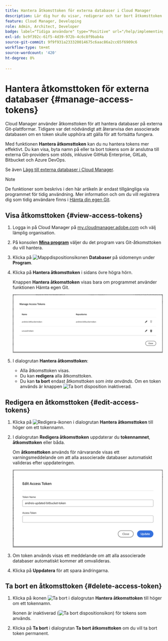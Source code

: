 ```yaml
---
title: Hantera åtkomsttoken för externa databaser i Cloud Manager
description: Lär dig hur du visar, redigerar och tar bort åtkomsttoken som används för Använd egen Git i AEM Cloud Manager.
feature: Cloud Manager, Developing
role: Admin, Architect, Developer
badge: label="Tidiga användare" type="Positive" url="/help/implementing/cloud-manager/release-notes/current.md#manage-access-tokens"
exl-id: bc9f392c-61f5-4d39-972b-4c6c8f9bab4a
source-git-commit: 9f9f931a233320014675c6aac86a2cc65f6909c6
workflow-type: tm+mt
source-wordcount: '420'
ht-degree: 0%

---
```


# Hantera åtkomsttoken för externa databaser {#manage-access-tokens}

Cloud Manager använder åtkomsttoken för att hantera databaser på externa Git-plattformar. Tidigare var det nödvändigt att återanvisa den associerade databasen om en token skulle upphöra att gälla för att fortsätta fungera.

Med funktionen **Hantera åtkomsttoken** kan du nu hantera tokens mer effektivt. Du kan visa, byta namn på eller ta bort tokens som är anslutna till externa Git-providers som stöds, inklusive GitHub Enterprise, GitLab, Bitbucket och Azure DevOps.

Se även [Lägg till externa databaser i Cloud Manager](/help/implementing/cloud-manager/managing-code/external-repositories.md).

>[!NOTE]
>
>De funktioner som beskrivs i den här artikeln är endast tillgängliga via programmet för tidig användning. Mer information och om du vill registrera dig som tidig användare finns i [Hämta din egen Git](/help/implementing/cloud-manager/release-notes/current.md#gitlab-bitbucket).

## Visa åtkomsttoken {#view-access-tokens}

1. Logga in på Cloud Manager på [my.cloudmanager.adobe.com](https://my.cloudmanager.adobe.com/) och välj lämplig organisation.
1. På konsolen **[Mina program](/help/implementing/cloud-manager/navigation.md#my-programs)** väljer du det program vars Git-åtkomsttoken du vill hantera.
1. Klicka på ![Mappdispositionsikonen](https://spectrum.adobe.com/static/icons/workflow_18/Smock_FolderOutline_18_N.svg) **Databaser** på sidomenyn under **Program**.
1. Klicka på **Hantera åtkomsttoken** i sidans övre högra hörn.

   Knappen **Hantera åtkomsttoken** visas bara om programmet använder funktionen Hämta egen Git.

   ![Dialogrutan Hantera åtkomsttoken innehåller en aktiv token och en inaktiv token](/help/implementing/cloud-manager/managing-code/assets/access-tokens-manage.png)

1. I dialogrutan **Hantera åtkomsttoken**:
   * Alla åtkomsttoken visas.
   * Du kan **redigera** alla åtkomsttoken.
   * Du kan **ta bort** endast åtkomsttoken som *inte används*. Om en token används är knappen ![Ta bort disposition](https://spectrum.adobe.com/static/icons/workflow_18/Smock_DeleteOutline_18_N.svg) inaktiverad.

## Redigera en åtkomsttoken {#edit-access-tokens}

1. Klicka på ![Redigera-ikonen](https://spectrum.adobe.com/static/icons/workflow_18/Smock_Edit_18_N.svg) i dialogrutan **Hantera åtkomsttoken** till höger om ett tokennamn.
1. I dialogrutan **Redigera åtkomsttoken** uppdaterar du **tokennamnet**, **åtkomsttoken** eller båda.

   Om **åtkomsttoken** används för närvarande visas ett varningsmeddelande om att alla associerade databaser automatiskt valideras efter uppdateringen.

   ![Dialogrutan Redigera åtkomsttoken](/help/implementing/cloud-manager/managing-code/assets/access-tokens-edit.png)

1. Om token används visas ett meddelande om att alla associerade databaser automatiskt kommer att omvalideras.

1. Klicka på **Uppdatera** för att spara ändringarna.

## Ta bort en åtkomsttoken {#delete-access-token}

1. Klicka på ikonen ![Ta bort](https://spectrum.adobe.com/static/icons/workflow_18/Smock_Delete_18_N.svg) i dialogrutan **Hantera åtkomsttoken** till höger om ett tokennamn.

   Ikonen är inaktiverad (![Ta bort dispositionsikon](https://spectrum.adobe.com/static/icons/workflow_18/Smock_DeleteOutline_18_N.svg)) för tokens som används.

1. Klicka på **Ta bort** i dialogrutan **Ta bort åtkomsttoken** om du vill ta bort token permanent.
